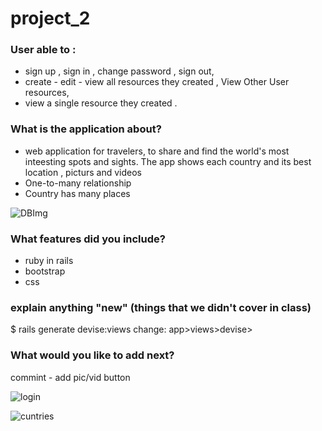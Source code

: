 # project_2

### User able to :

* sign up , sign in , change password , sign out,
* create - edit - view all resources they created , View Other User resources,
* view a single resource they created .

### What is the application about?
* web application for travelers, to share and find the world's most inteesting spots and sights. The app shows each country and its best location , picturs and videos
* One-to-many relationship
* Country has many places 

![DBImg](https://user-images.githubusercontent.com/53178312/71721858-da5f9e80-2e37-11ea-9c33-c9a110653467.jpg)

### What features did you include?
* ruby in rails
* bootstrap
* css

### explain anything "new" (things that we didn't cover in class)
$ rails generate devise:views
change: app>views>devise>


### What would you like to add next?
commint - add pic/vid button

![login](https://user-images.githubusercontent.com/53178312/71721885-f5caa980-2e37-11ea-8f80-91887328e601.JPG)

![cuntries](https://user-images.githubusercontent.com/53178312/71721917-1561d200-2e38-11ea-8a78-dd1ab159cd29.JPG)
